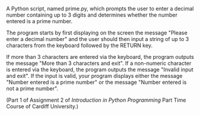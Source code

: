 A Python script, named prime.py, which prompts the user to enter a decimal number containing up to 3 digits 
and determines whether the number entered is a prime number.

The program starts by first displaying on the screen the message "Please enter a decimal number" and the user should
then input a string of up to 3 characters from the keyboard followed by the RETURN key.
  
If more than 3 characters are entered via the keyboard, the program outputs the message "More than 3 characters and exit".
If a non-numeric character is entered via the keyboard, the program outputs the message "Invalid input and exit".
If the input is valid, your program displays either the message "Number entered is a prime number" or the message
"Number entered is not a prime number".

(Part 1 of Assignment 2 of _Introduction in Python Programming_ Part Time Course of Cardiff University.)
